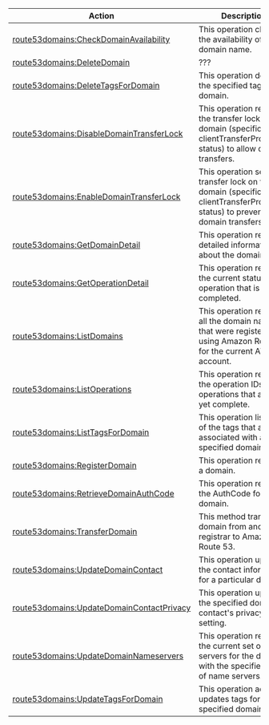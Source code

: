 | Action | Description | Resource | Condition |
| --- | --- | --- | --- |
| [route53domains:CheckDomainAvailability](http://docs.aws.amazon.com/Route53/latest/APIReference/api-check-domain-availability.html) | This operation checks the availability of one domain name. | * | - |
| [route53domains:DeleteDomain](https://docs.aws.amazon.com/IAM/latest/UserGuide/list_route53domains.html) | ??? | * | - |
| [route53domains:DeleteTagsForDomain](http://docs.aws.amazon.com/Route53/latest/APIReference/api-delete-tags-for-domain.html) | This operation deletes the specified tags for a domain. | * | - |
| [route53domains:DisableDomainTransferLock](http://docs.aws.amazon.com/Route53/latest/APIReference/api-disable-domain-transfer-lock.html) | This operation removes the transfer lock on the domain (specifically the clientTransferProhibited status) to allow domain transfers. | * | - |
| [route53domains:EnableDomainTransferLock](http://docs.aws.amazon.com/Route53/latest/APIReference/api-enable-domain-transfer-lock.html) | This operation sets the transfer lock on the domain (specifically the clientTransferProhibited status) to prevent domain transfers. | * | - |
| [route53domains:GetDomainDetail](http://docs.aws.amazon.com/Route53/latest/APIReference/api-get-domain-detail.html) | This operation returns detailed information about the domain. | * | - |
| [route53domains:GetOperationDetail](http://docs.aws.amazon.com/Route53/latest/APIReference/api-get-ops-detail.html) | This operation returns the current status of an operation that is not completed. | * | - |
| [route53domains:ListDomains](http://docs.aws.amazon.com/Route53/latest/APIReference/api-list-domains.html) | This operation returns all the domain names that were registered by using Amazon Route 53 for the current AWS account. | * | - |
| [route53domains:ListOperations](http://docs.aws.amazon.com/Route53/latest/APIReference/api-list-ops.html) | This operation returns the operation IDs of operations that are not yet complete. | * | - |
| [route53domains:ListTagsForDomain](http://docs.aws.amazon.com/Route53/latest/APIReference/api-list-tags-for-domain.html) | This operation lists all of the tags that are associated with a specified domain. | * | - |
| [route53domains:RegisterDomain](http://docs.aws.amazon.com/Route53/latest/APIReference/api-register-domain.html) | This operation registers a domain. | * | - |
| [route53domains:RetrieveDomainAuthCode](http://docs.aws.amazon.com/Route53/latest/APIReference/api-retrieve-domain-auth-code.html) | This operation returns the AuthCode for the domain. | * | - |
| [route53domains:TransferDomain](http://docs.aws.amazon.com/Route53/latest/APIReference/api-transfer-domain.html) | This method transfers a domain from another registrar to Amazon Route 53. | * | - |
| [route53domains:UpdateDomainContact](http://docs.aws.amazon.com/Route53/latest/APIReference/api-update-domain-contact.html) | This operation updates the contact information for a particular domain. | * | - |
| [route53domains:UpdateDomainContactPrivacy](http://docs.aws.amazon.com/Route53/latest/APIReference/api-update-domain-contact-privacy.html) | This operation updates the specified domain contact's privacy setting. | * | - |
| [route53domains:UpdateDomainNameservers](http://docs.aws.amazon.com/Route53/latest/APIReference/api-update-domain-name-servers.html) | This operation replaces the current set of name servers for the domain with the specified set of name servers. | * | - |
| [route53domains:UpdateTagsForDomain](http://docs.aws.amazon.com/Route53/latest/APIReference/api-update-tags-for-domains.html) | This operation adds or updates tags for a specified domain. | * | - |
